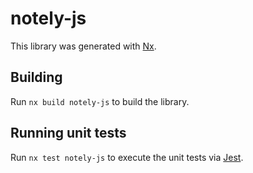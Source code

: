 # notely-js

This library was generated with [Nx](https://nx.dev).

## Building

Run `nx build notely-js` to build the library.

## Running unit tests

Run `nx test notely-js` to execute the unit tests via [Jest](https://jestjs.io).
